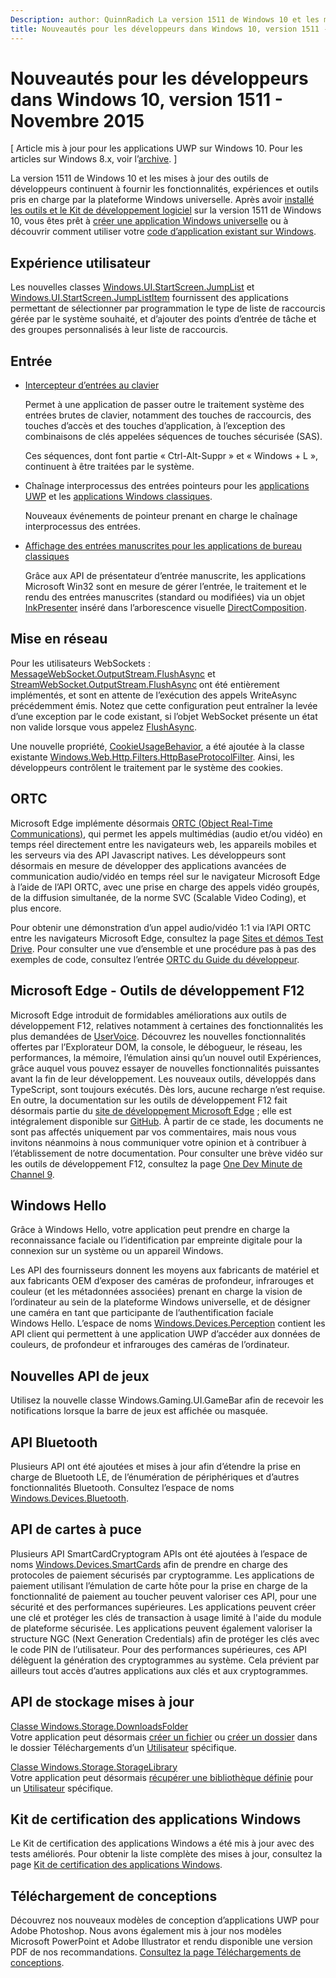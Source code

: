```yaml
---
Description: author: QuinnRadich La version 1511 de Windows 10 et les mises à jour des outils de développeurs continuent à fournir les fonctionnalités, expériences et outils pris en charge par la plateforme Windows universelle.
title: Nouveautés pour les développeurs dans Windows 10, version 1511 - Novembre 2015
---
```


# Nouveautés pour les développeurs dans Windows 10, version 1511 - Novembre 2015

\[ Article mis à jour pour les applications UWP sur Windows 10. Pour les articles sur Windows 8.x, voir l’[archive](http://go.microsoft.com/fwlink/p/?linkid=619132). \]

La version 1511 de Windows 10 et les mises à jour des outils de développeurs continuent à fournir les fonctionnalités, expériences et outils pris en charge par la plateforme Windows universelle. Après avoir [installé les outils et le Kit de développement logiciel](https://dev.windows.com/downloads) sur la version 1511 de Windows 10, vous êtes prêt à [créer une application Windows universelle](https://msdn.microsoft.com/library/windows/apps/bg124288) ou à découvrir comment utiliser votre [code d’application existant sur Windows](https://msdn.microsoft.com/library/windows/apps/mt238321).

## Expérience utilisateur

Les nouvelles classes <a href="https://msdn.microsoft.com/library/windows/apps/windows.ui.startscreen.aspx">Windows.UI.StartScreen.JumpList</a> et <a href="https://msdn.microsoft.com/library/windows/apps/windows.ui.startscreen.aspx">Windows.UI.StartScreen.JumpListItem</a> fournissent des applications permettant de sélectionner par programmation le type de liste de raccourcis gérée par le système souhaité, et d’ajouter des points d’entrée de tâche et des groupes personnalisés à leur liste de raccourcis.

## Entrée
                                        
* <a href="https://msdn.microsoft.com/library/windows/apps/windows.ui.input.keyboarddeliveryinterceptor.aspx">Intercepteur d’entrées au clavier</a>
                                        
    Permet à une application de passer outre le traitement système des entrées brutes de clavier, notamment des touches de raccourcis, des touches d’accès et des touches d’application, à l’exception des combinaisons de clés appelées séquences de touches sécurisée (SAS).

    Ces séquences, dont font partie « Ctrl-Alt-Suppr » et « Windows + L », continuent à être traitées par le système.
                                        
* Chaînage interprocessus des entrées pointeurs pour les <a href="https://msdn.microsoft.com/library/windows/apps/windows.ui.core.corewindow.aspx">applications UWP</a> et les <a href="https://msdn.microsoft.com/library/windows/desktop/hh454903(v=vs.85).aspx">applications Windows classiques</a>.
                                        
    Nouveaux événements de pointeur prenant en charge le chaînage interprocessus des entrées.    
                                        
* <a href="https://msdn.microsoft.com/library/windows/desktop/mt622165(v=vs.85).aspx">Affichage des entrées manuscrites pour les applications de bureau classiques</a>
                                        
    Grâce aux API de présentateur d’entrée manuscrite, les applications Microsoft Win32 sont en mesure de gérer l’entrée, le traitement et le rendu des entrées manuscrites (standard ou modifiées) via un objet <a href="https://msdn.microsoft.com/library/windows/desktop/windows.ui.input.inking.inkpresenter.aspx">InkPresenter</a> inséré dans l’arborescence visuelle <a href="https://msdn.microsoft.com/library/windows/desktop/hh437371(v=vs.85).aspx">DirectComposition</a>.    
                                    
## Mise en réseau
                                                                        
Pour les utilisateurs WebSockets : <a href="https://msdn.microsoft.com/library/windows/apps/windows.storage.streams.datawriter.flushasync.aspx">MessageWebSocket.OutputStream.FlushAsync</a> et <a href="https://msdn.microsoft.com/library/windows/apps/windows.storage.streams.datawriter.flushasync.aspx">StreamWebSocket.OutputStream.FlushAsync</a> ont été entièrement implémentés, et sont en attente de l’exécution des appels WriteAsync précédemment émis. Notez que cette configuration peut entraîner la levée d’une exception par le code existant, si l’objet WebSocket présente un état non valide lorsque vous appelez <a href="https://msdn.microsoft.com/library/windows/apps/windows.storage.streams.datawriter.flushasync.aspx">FlushAsync</a>.    

Une nouvelle propriété, <a href="https://msdn.microsoft.com/library/windows/apps/windows.web.http.filters.httpbaseprotocolfilter.aspx">CookieUsageBehavior</a>, a été ajoutée à la classe existante <a href="https://msdn.microsoft.com/library/windows/apps/windows.web.http.filters.httpbaseprotocolfilter.aspx">Windows.Web.Http.Filters.HttpBaseProtocolFilter</a>. Ainsi, les développeurs contrôlent le traitement par le système des cookies.    
                                    
## ORTC
                                    
Microsoft Edge implémente désormais <a href="https://msdn.microsoft.com/library/mt433097(v=vs.85).aspx">ORTC (Object Real-Time Communications)</a>, qui permet les appels multimédias (audio et/ou vidéo) en temps réel directement entre les navigateurs web, les appareils mobiles et les serveurs via des API Javascript natives. Les développeurs sont désormais en mesure de développer des applications avancées de communication audio/vidéo en temps réel sur le navigateur Microsoft Edge à l’aide de l’API ORTC, avec une prise en charge des appels vidéo groupés, de la diffusion simultanée, de la norme SVC (Scalable Video Coding), et plus encore.    

Pour obtenir une démonstration d’un appel audio/vidéo 1:1 via l’API ORTC entre les navigateurs Microsoft Edge, consultez la page <a href="/microsoft-edge/testdrive/demos/ortcdemo/">Sites et démos Test Drive</a>. Pour consulter une vue d’ensemble et une procédure pas à pas des exemples de code, consultez l’entrée <a href="https://msdn.microsoft.com/library/mt588497(v=vs.85).aspx">ORTC du Guide du développeur</a>.
                                        
## Microsoft Edge - Outils de développement F12
                                                                        
Microsoft Edge introduit de formidables améliorations aux outils de développement F12, relatives notamment à certaines des fonctionnalités les plus demandées de <a href="https://wpdev.uservoice.com/forums/257854-microsoft-edge-developer">UserVoice</a>. Découvrez les nouvelles fonctionnalités offertes par l’Explorateur DOM, la console, le débogueur, le réseau, les performances, la mémoire, l’émulation ainsi qu’un nouvel outil Expériences, grâce auquel vous pouvez essayer de nouvelles fonctionnalités puissantes avant la fin de leur développement. Les nouveaux outils, développés dans TypeScript, sont toujours exécutés. Dès lors, aucune recharge n’est requise. En outre, la documentation sur les outils de développement F12 fait désormais partie du <a href="http://dev.modern.ie/">site de développement Microsoft Edge</a> ; elle est intégralement disponible sur <a href="https://github.com/MicrosoftEdge/MicrosoftEdge-Documentation">GitHub</a>. À partir de ce stade, les documents ne sont pas affectés uniquement par vos commentaires, mais nous vous invitons néanmoins à nous communiquer votre opinion et à contribuer à l’établissement de notre documentation. Pour consulter une brève vidéo sur les outils de développement F12, consultez la page <a href="https://channel9.msdn.com/Blogs/One-Dev-Minute/Microsoft-Edge-F12-tools">One Dev Minute de Channel 9</a>.    
                                    
## Windows Hello
                                    
Grâce à Windows Hello, votre application peut prendre en charge la reconnaissance faciale ou l’identification par empreinte digitale pour la connexion sur un système ou un appareil Windows.

Les API des fournisseurs donnent les moyens aux fabricants de matériel et aux fabricants OEM d’exposer des caméras de profondeur, infrarouges et couleur (et les métadonnées associées) prenant en charge la vision de l’ordinateur au sein de la plateforme Windows universelle, et de désigner une caméra en tant que participante de l’authentification faciale Windows Hello. L’espace de noms <a href="http://go.microsoft.com/fwlink/?LinkId=691697">Windows.Devices.Perception</a> contient les API client qui permettent à une application UWP d’accéder aux données de couleurs, de profondeur et infrarouges des caméras de l’ordinateur.
                                    
## Nouvelles API de jeux

Utilisez la nouvelle classe Windows.Gaming.UI.GameBar afin de recevoir les notifications lorsque la barre de jeux est affichée ou masquée.    
                            
                                    
## API Bluetooth
                                    
Plusieurs API ont été ajoutées et mises à jour afin d’étendre la prise en charge de Bluetooth LE, de l’énumération de périphériques et d’autres fonctionnalités Bluetooth. Consultez l’espace de noms <a href="https://msdn.microsoft.com/library/windows/apps/windows.devices.bluetooth.aspx">Windows.Devices.Bluetooth</a>.    
                                   
## API de cartes à puce ## 

Plusieurs API SmartCardCryptogram APIs ont été ajoutées à l’espace de noms <a href="https://msdn.microsoft.com/library/windows/apps/windows.devices.smartcards.aspx">Windows.Devices.SmartCards</a> afin de prendre en charge des protocoles de paiement sécurisés par cryptogramme. Les applications de paiement utilisant l’émulation de carte hôte pour la prise en charge de la fonctionnalité de paiement au toucher peuvent valoriser ces API, pour une sécurité et des performances supérieures. Les applications peuvent créer une clé et protéger les clés de transaction à usage limité à l'aide du module de plateforme sécurisée. Les applications peuvent également valoriser la structure NGC (Next Generation Credentials) afin de protéger les clés avec le code PIN de l’utilisateur. Pour des performances supérieures, ces API délèguent la génération des cryptogrammes au système. Cela prévient par ailleurs tout accès d’autres applications aux clés et aux cryptogrammes.    
                                    
## API de stockage mises à jour ## 
    
<a href="https://msdn.microsoft.com/library/windows/apps/windows.storage.downloadsfolder.aspx">Classe Windows.Storage.DownloadsFolder</a><br />
Votre application peut désormais <a href="https://msdn.microsoft.com/library/windows/apps/windows.storage.downloadsfolder.createfileforuserasync.aspx">créer un fichier</a> ou <a href="https://msdn.microsoft.com/library/windows/apps/windows.storage.downloadsfolder.createfolderforuserasync.aspx">créer un dossier</a> dans le dossier Téléchargements d’un <a href="https://msdn.microsoft.com/library/windows/apps/windows.system.user.aspx">Utilisateur</a> spécifique.
                                            
<a href="https://msdn.microsoft.com/library/windows/apps/windows.storage.storagelibrary.aspx">Classe Windows.Storage.StorageLibrary</a><br />
Votre application peut désormais <a href="https://msdn.microsoft.com/library/windows/apps/windows.storage.storagelibrary.getlibraryforuserasync.aspx">récupérer une bibliothèque définie</a> pour un <a href="https://msdn.microsoft.com/library/windows/apps/windows.system.user.aspx">Utilisateur</a> spécifique.
                                    
## Kit de certification des applications Windows ## 
                                    
Le Kit de certification des applications Windows a été mis à jour avec des tests améliorés. Pour obtenir la liste complète des mises à jour, consultez la page <a href="/develop/app-certification-kit">Kit de certification des applications Windows</a>.    
                                    
## Téléchargement de conceptions ## 

Découvrez nos nouveaux modèles de conception d’applications UWP pour Adobe Photoshop. Nous avons également mis à jour nos modèles Microsoft PowerPoint et Adobe Illustrator et rendu disponible une version PDF de nos recommandations. <a href="/design/assets">Consultez la page Téléchargements de conceptions</a>.    




<!--HONumber=May16_HO2-->


